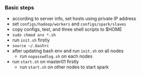 ### Basic steps

- according to server info, set hosts using private IP address
- set `configs/hadoop/workers` and `configs/spark/slaves` 
- copy configs, test, and three shell scripts to $HOME
- `sudo chmod a+x *.sh`
- run `init.sh` firstly
- `source ~/.bashrc`
- after updating bash env and run `init.sh` on all nodes
  - run `nopasswdlog.sh` on each nodes
- run `start.sh` on master01 firstly
  - run `start.sh` on other nodes to start spark